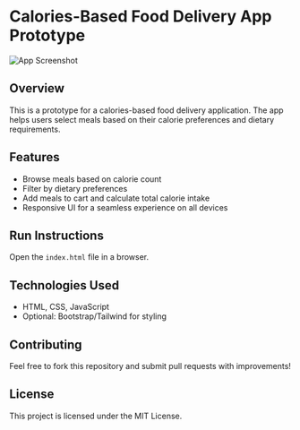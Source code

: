 # Calories-Based Food Delivery App Prototype

![App Screenshot](demo.png)

## Overview
This is a prototype for a calories-based food delivery application. The app helps users select meals based on their calorie preferences and dietary requirements.

## Features
- Browse meals based on calorie count
- Filter by dietary preferences
- Add meals to cart and calculate total calorie intake
- Responsive UI for a seamless experience on all devices

## Run Instructions

Open the `index.html` file in a browser.

## Technologies Used
- HTML, CSS, JavaScript
- Optional: Bootstrap/Tailwind for styling

## Contributing
Feel free to fork this repository and submit pull requests with improvements!

## License
This project is licensed under the MIT License.

